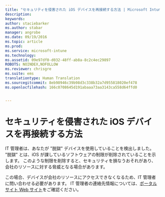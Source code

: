 ```yaml
---
title: "セキュリティを侵害された iOS デバイスを再接続する方法 | Microsoft Intune"
description: 
keywords: 
author: staciebarker
ms.author: stabar
manager: angrobe
ms.date: 09/19/2016
ms.topic: article
ms.prod: 
ms.service: microsoft-intune
ms.technology: 
ms.assetid: 09e97df0-d032-48ff-ab8a-8c2c4ec29897
ROBOTS: NOINDEX,NOFOLLOW
ms.reviewer: chrisgre
ms.suite: ems
translationtype: Human Translation
ms.sourcegitcommit: 8eb98946c39b98d3c338b32a7d955818020ef478
ms.openlocfilehash: 166c0708645d191abaaa73aa3143ca558d64ffd0


---
```


# セキュリティを侵害された iOS デバイスを再接続する方法
IT 管理者は、あなたが "脱獄" デバイスを使用していることを検出しました。 "脱獄" とは、iOS が課しているソフトウェアの制限が削除されていることを示します。 このような制限を削除すると、セキュリティを損なうおそれがあり、会社のリソースに対する脅威となる場合があります。 

この場合、デバイスが会社のリソースにアクセスできなくなるため、IT 管理者に問い合わせる必要があります。 IT 管理者の連絡先情報については、[ポータル サイト Web サイト](http://portal.manage.microsoft.com)をご確認ください。



<!--HONumber=Oct16_HO2-->


